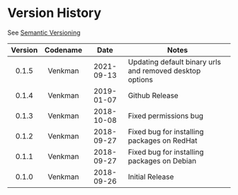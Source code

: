 # Version History

See [Semantic Versioning](http://semver.org/spec/v2.0.0.html)

|Version|Codename|Date|Notes|
|:---:|:---:|:---:|---|
|0.1.5|Venkman|2021-09-13|Updating default binary urls and removed desktop options|
|0.1.4|Venkman|2019-01-07|Github Release|
|0.1.3|Venkman|2018-10-08|Fixed permissions bug|
|0.1.2|Venkman|2018-09-27|Fixed bug for installing packages on RedHat|
|0.1.1|Venkman|2018-09-27|Fixed bug for installing packages on Debian|
|0.1.0|Venkman|2018-09-26|Initial Release|
